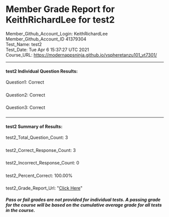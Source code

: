 # Member Grade Report for KeithRichardLee for test2  
   
Member_Github_Account_Login: KeithRichardLee  
Member_Github_Account_ID 41379304  
Test_Name: test2  
Test_Date: Tue Apr  6 15:37:27 UTC 2021  
Course_URL: https://modernappsninja.github.io/vspheretanzu101_vt7301/  
   
---  
#### test2 Individual Question Results:  
Question1: Correct  
#####  
Question2: Correct  
#####  
Question3: Correct  
#####  
---  
#### test2 Summary of Results:  
test2_Total_Question_Count: 3  
#####  
test2_Correct_Response_Count: 3  
#####  
test2_Incorrect_Response_Count: 0  
#####  
test2_Percent_Correct: 100.00%  
#####  
test2_Grade_Report_Url: "[Click Here](https://github.com/modernappsninjas/KeithRichardLee/blob/main/static/userdata/courses/vspheretanzu101_vt7301/grade_report.pr117.test2.md)"
##### Pass or fail grades are not provided for individual tests. A passing grade for the course will be based on the cumulative average grade for all tests in the course.  
